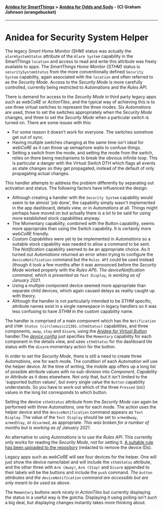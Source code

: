 #### [Anidea for SmartThings](../../../README.md) > [Anidea for Odds and Sods](../README.md#anidea-for-odds-and-sods) - (C) Graham Johnson (orangebucket)
---

# Anidea for Security System Helper
The legacy _Smart Home Monitor (SHM)_ status was actually the `alarmSystemStatus` attribute of the `Alarm System` capability in the SmartThings `location` and access to read and write this attribute was freely available to apps. The _SmartThings Home Monitor (STHM)_ status is `securitySystemStatus` from the more conventionally defined `Security System` capability, again associated with the `location` and often referred to as the _Security Mode_. Access to the _Security Mode_ is more carefully controlled, currently being restricted to _Automations_ and the _Rules API_.

There is demand for access to the _Security Mode_ in third party legacy apps such as _webCoRE_ or _ActionTiles_, and the typical way of achieving this is to use three virtual switches to represent the three modes. Six _Automations_ are used, three to set the switches appropriately when the _Security Mode_ changes, and three to set the _Security Mode_ when a particular switch is turned on. There are some issues with this:
* For some reason it doesn't work for everyone. The switches somehow get out of sync.
* Having multiple switches changing at the same time isn't ideal for _webCoRE_ as it can throw up semaphore waits to confuse things.
* Setting a switch from the mode, and setting the mode from the switch, relies on there being mechanisms to break the obvious infinite loop. This is particular a danger
with the _Virtual Switch_ DTH which flags all events as state changes so they get propagated, instead of the default of only propagating actual changes.

This handler attempts to address the problem differently by separating out activation and status. The following factors have influenced the design.

* Although creating a handler with the `Security System` capability would seem to be almost 'job done', the capability simply wasn't implemented in the app dashboard, details view, or in _Automations_ at all. Things might perhaps have moved on but actually there is a lot to be said for using more established stock capabilities anyway.
* The Momentary capability, combined with the Button capability, seems more appropriate than using the Switch capability. It is certainly more _webCoRE_ friendly.
* _Custom Capabilities_ were yet to be implemented in _Automations_ so a suitable stock capability was needed to allow a command to be sent. The _Notification_ capability seemed to be an appropriate choice. As it turned out *Automations* returned an error when trying to configure the `deviceNotification` command but the `Rules API` could be used instead (though it took a few months after it was announced before the _Security Mode_ worked properly with the _Rules API_). _The deviceNotification command, which is presented as `Text Display`, is working as of January 2021._
* Using a multiple component device seemed more appropriate than separate child devices, which again caused delays as reality caught up with theory.
* Although the handler is not particularly intended to be _STHM_ specific, attribute names exist in a single namespace in legacy handlers so it was less confusing to have _STHM_ in the custom capability name.

The handler is comprised of a main component which has the `Notification` and `STHM Status (circlemusic21301.sthmStatus)` capabilities, and three components, `away`, `stay` and `disarm`, using the _[Anidea for Virtual Button](../anidea-for-virtual-button.src)_ handler.The _[device config](live_afssh_cfg.json)_ just specifies the `Momentary` capability for each component in the details view, and uses `sthmStatus` for the dashboard tile status with the `disarm` momentary action for the button. 

In order to set the _Security Mode_, there is still a need to create three _Automations_, one for each mode. The condition of each _Automation_ will use the helper device. At the time of writing, the mobile app offers up a long list of possible attribute values with no sub-division into _Component_, _Capability_ or _Attribute_ as it does elsewhere. Not only that, but it isn't limited to the 'supported button values', but every single value the `Button` capability understands. So you have to work out which of the three `Pressed` (sic) values in the long list corresponds to which button.

Setting the device `sthmStatus` attribute from the _Security Mode_ can again be performed with three _Automations_, one for each mode. The action uses the helper device and the `deviceNotification` command appears as `Text Display`. The value of the `Text Display` should be set to `armedAway`, `armedStay`, or `disarmed`, as appropriate. _This was broken for a number of months but is working as of January 2021._

An alternative to using _Automations_ is to use the _Rules API_. This currently only works for reading the _Security Mode_, not for setting it. [A suitable rule has been uploaded to the repository](security_actions_redacted_rule.json) (redacted to remove the device IDs).

Legacy apps such as _webCoRE_ will see four devices for the helper. One will just show the device name/label and will include the `sthmStatus` attribute, and the other three with `Arm (Away)`, `Arm (Stay)` and `Disarm` appended to their labels will be the buttons and include the `push` command. _The `button` attributes and the `deviceNotification` command are accessible but are only meant to be used as above._

The `Momentary` buttons work nicely in _ActionTiles_ but currently displaying the status in a useful way is the gotcha. Displaying it using polling isn't such a big deal, but displaying changes instantly takes more thinking about.
